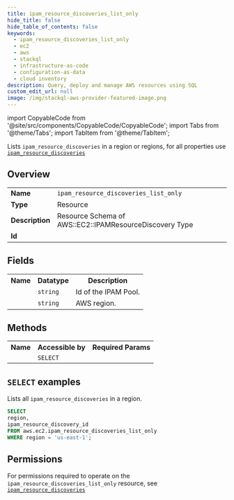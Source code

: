 ```yaml
---
title: ipam_resource_discoveries_list_only
hide_title: false
hide_table_of_contents: false
keywords:
  - ipam_resource_discoveries_list_only
  - ec2
  - aws
  - stackql
  - infrastructure-as-code
  - configuration-as-data
  - cloud inventory
description: Query, deploy and manage AWS resources using SQL
custom_edit_url: null
image: /img/stackql-aws-provider-featured-image.png
---
```


import CopyableCode from '@site/src/components/CopyableCode/CopyableCode';
import Tabs from '@theme/Tabs';
import TabItem from '@theme/TabItem';

Lists <code>ipam_resource_discoveries</code> in a region or regions, for all properties use <a href="/services/serviceName/ipam_resource_discoveries/"><code>ipam_resource_discoveries</code></a>

## Overview
<table>
<tbody>
<tr><td><b>Name</b></td><td><code>ipam_resource_discoveries_list_only</code></td></tr>
<tr><td><b>Type</b></td><td>Resource</td></tr>
<tr><td><b>Description</b></td><td>Resource Schema of AWS::EC2::IPAMResourceDiscovery Type</td></tr>
<tr><td><b>Id</b></td><td><CopyableCode code="aws.ec2.ipam_resource_discoveries_list_only" /></td></tr>
</tbody>
</table>

## Fields
<table>
<tbody>
<tr><th>Name</th><th>Datatype</th><th>Description</th></tr><tr><td><CopyableCode code="ipam_resource_discovery_id" /></td><td><code>string</code></td><td>Id of the IPAM Pool.</td></tr>
<tr><td><CopyableCode code="region" /></td><td><code>string</code></td><td>AWS region.</td></tr>
</tbody>
</table>

## Methods

<table>
<tbody>
  <tr>
    <th>Name</th>
    <th>Accessible by</th>
    <th>Required Params</th>
  </tr>
  <tr>
    <td><CopyableCode code="list_resources" /></td>
    <td><code>SELECT</code></td>
    <td><CopyableCode code="region" /></td>
  </tr>
</tbody>
</table>

## `SELECT` examples
Lists all <code>ipam_resource_discoveries</code> in a region.
```sql
SELECT
region,
ipam_resource_discovery_id
FROM aws.ec2.ipam_resource_discoveries_list_only
WHERE region = 'us-east-1';
```


## Permissions

For permissions required to operate on the <code>ipam_resource_discoveries_list_only</code> resource, see <a href="/services/ec2/ipam_resource_discoveries/#permissions"><code>ipam_resource_discoveries</code></a>

